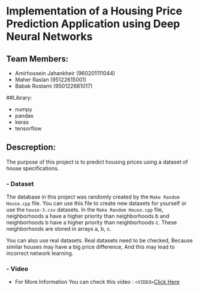 # Implementation of a Housing Price Prediction Application using Deep Neural Networks

## Team Members:
- Amirhossein Jahankheir (960201111044)
- Maher Raslan (95122615001)
- Babak Rostami (950122681017)

##Library:
- numpy
- pandas
- keras
- tensorflow
## Descreption:
The purpose of this project is to predict housing prices using a dataset of house specifications.
### - Dataset
The database in this project was randomly created by the `Make Random House.cpp` file.
You can use this file to create new datasets for yourself or use the `house-3.csv` datasets.
In the `Make Random House.cpp` file, neighborhoods a have a higher priority than neighborhoods b and neighborhoods b have a higher priority than neighborhoods c.
These neighborhoods are stored in arrays a, b, c.

You can also use real datasets. Real datasets need to be checked, Because similar houses may have a big price difference, And this may lead to incorrect network learning.
### - Video
- For More Information You can check this video :
`<VIDEO>`[Click Here](https://drive.google.com/file/d/1zzS3u9LwjvMfnXZwCvG5NDvjUIsFvxEE/view?usp=sharing "Housing Price Prediction Video")
